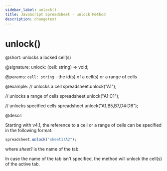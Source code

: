 ```yaml
---
sidebar_label: unlock()
title: JavaScript Spreadsheet - unlock Method
description: changetext
---
```


# unlock()

@short: unlocks a locked cell(s)

@signature: unlock: (cell: string) => void;

@params:
`cell: string` - the id(s) of a cell(s) or a range of cells

@example:
// unlocks a cell
spreadsheet.unlock("A1");

// unlocks a range of cells
spreadsheet.unlock("A1:C1");

// unlocks specified cells
spreadsheet.unlock("A1,B5,B7,D4:D6");

@descr:

Starting with v4.1, the reference to a cell or a range of cells can be specified in the following format:

~~~js
spreadsheet.unlock("sheet1!A2"); 
~~~

where *sheet1* is the name of the tab.

In case the name of the tab isn't specified, the method will unlock the cell(s) of the active tab.
